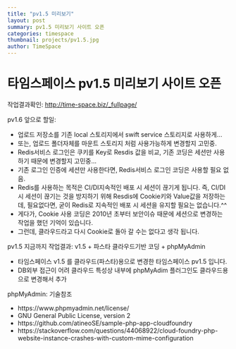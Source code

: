 ```yaml
---
title: "pv1.5 미리보기"
layout: post
summary: pv1.5 미리보기 사이트 오픈
categories: timespace
thumbnail: projects/pv1.5.jpg
author: TimeSpace
---
```


# 타임스페이스 pv1.5 미리보기 사이트 오픈

작업결과확인: <a href="http://time-space.biz/_fullpage/" target="_new">http://time-space.biz/_fullpage/</a>

pv1.6 앞으로 할일:
<ul>
 <li>업로드 저장소를 기존 local 스토리지에서 swift service 스토리지로 사용하게...</li>
 <li>또는, 업로드 폴더자체를 마운트 스토리지 처럼 사용가능하게 변경할지 고민중.</li>
 <li>Redis서비스 로그인은 쿠키를 Key로 Resdis 값을 비교, 기존 코딩은 세션만 사용하기 때문에 변경할지 고민중...</li>
 <li>기존 로그인 인증에 세션만 사용한다면, Redis서비스 로그인 코딩은 사용할 필요 없음.</li>
 <li>Redis를 사용하는 목적은 CI/DI지속적인 배포 시 세션이 끊기게 됩니다. 즉, CI/DI시 세션이 끊기는 것을 방지하기 위해 Resdis에 Cookie키와 Value값을 저장하는데, 필요없다면, 굳이 Redis로 지속적인 배포 시 세션을 유지할 필요는 없습니다.^^</li>
 <li>게다가, Cookie 사용 코딩은 2010년 초부터 보안이슈 때문에 세션으로 변경하는 작업을 했던 기억이 있습니다.</li>
 <li>그런데, 클라우드라고 다시 Cookie로 돌아 갈 수는 없다고 생각 됩니다.</li>
</ul>
pv1.5 지금까지 작업결과: v1.5 + 파스타 클라우드기반 코딩 + phpMyAdmin
<ul>
 <li>타임스페이스 v1.5 를 클라우드(파스타)용으로 변경한 타임스페이스 pv1.5 입니다. </li>
 <li>DB외부 접근이 어려 클라우드 특성상 내부에 phpMyAdim 플러그인도 클라우드용으로 변경해서 추가</li>
</ul>
phpMyAdmin: 기술참조
<ul>
 <li>https://www.phpmyadmin.net/license/</li>
 <li>GNU General Public License, version 2</li>
 <li>https://github.com/atineoSE/sample-php-app-cloudfoundry</li>
 <li>https://stackoverflow.com/questions/44068922/cloud-foundry-php-website-instance-crashes-with-custom-mime-configuration</li>
</ul>
